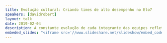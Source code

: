 ```yaml
---
title: Evolução cultural: Criando times de alto desempenho no Elo7
speakers: [davidrobert]
layout: talk
date: 2019-02-04
description: A constante evolução de cada integrante das equipes reflete na manutenção de times de alta performance. abordando o impacto do crescimento acelerado sobre a cultura e o ambiente de trabalho, e as sutilezas envolvidas em combinar competitividade com cooperação e colaboração. São discutidas também as vantagens e desvantagens entre times especialistas e times autossuficientes, organização de sprints; sucessos e desafios no uso de Continuous Delivery, programação pareada e outras técnicas ágeis; e o foco em alta performance individual.
embeded_slides: "<iframe src='//www.slideshare.net/slideshow/embed_code/key/jnNo0jHYtzqsrB' width='595' height='485' frameborder='0' marginwidth='0' marginheight='0' scrolling='no' style='border:1px solid #CCC; border-width:1px; margin-bottom:5px; max-width: 100%;' allowfullscreen> </iframe> <div style='margin-bottom:5px'> <strong> <a href='//www.slideshare.net/while42/evoluo-cultural-criando-times-de-alto-desempenho-no-elo7' title='Evolução cultural: Criando times de alto desempenho no Elo7' target='_blank'>Evolução cultural: Criando times de alto desempenho no Elo7</a> </strong> from <strong><a href='https://www.slideshare.net/while42' target='_blank'>David Robert Camargo de Campos</a></strong> </div>"
---
```


